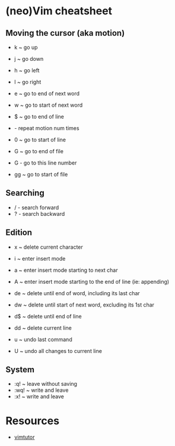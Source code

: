 # (neo)Vim cheatsheet

## Moving the cursor (aka motion)

- k ~ go up
- j ~ go down
- h ~ go left
- l ~ go right

- e ~ go to end of next word
- w ~ go to start of next word
- $ ~ go to end of line

- <num><motion> - repeat motion num times

- 0 ~ go to start of line

- G ~ go to end of file
- <num>G - go to this line number
- gg ~ go to start of file


## Searching

- /<pattern> - search forward
- ?<pattern> - search backward


## Edition

- x ~ delete current character
- i ~ enter insert mode
- a ~ enter insert mode starting to next char
- A ~ enter insert mode starting to the end of line (ie: appending)

- de ~ delete until end of word, including its last char
- dw ~ delete until start of next word, excluding its 1st char
- d$ ~ delete until end of line
- dd ~ delete current line

- u ~ undo last command
- U ~ undo all changes to current line


## System

- <ESC>:q! ~ leave without saving
- <ESC>:wq! ~ write and leave
- <ESC>:x! ~ write and leave


# Resources

- [vimtutor](https://vimschool.netlify.app/)
